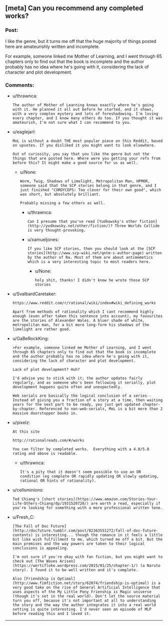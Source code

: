 ## [meta] Can you recommend any completed works?

### Post:

I like the genre, but it turns me off that the huge majority of things posted here are amateurishly written and incomplete. 

For example, someone linked me Mother of Learning, and I went through 65 chapters only to find out that the book is incomplete and the author probably has no idea where he's going with it, considering the lack of character and plot development.

### Comments:

- u/thrawnca:
  ```
  The author of Mother of Learning knows exactly where he's going with it. He planned it all out before he started, and it shows, with a very complex mystery and lots of foreshadowing. I'm loving every chapter, and I know many others do too. If you thought it was amateurish, I'm not sure what I can recommend to you.
  ```

- u/eaglejarl:
  ```
  MoL is without a doubt THE most popular piece on this Reddit, based on upvotes. If you disliked it you might want to look elsewhere. 

  Out of curiosity, you say that you like the genre but not the things that are posted here. Where were you getting your refs from before this? It might make a good source for us as well.
  ```

  - u/None:
    ```
    Worm, Twig, Shadows of Limelight, Metropolitan Man, HPMOR, someone said that the SCP stories belong in that genre, and I just finished "CORDYCEPS: Too clever for their own good", which was short, but absolutely brilliant. 

    Probably missing a few others as well.
    ```

    - u/thrawnca:
      ```
      Can I presume that you've read [Yudkowsky's other fiction](http://yudkowsky.net/other/fiction/)? Three Worlds Collide is very thought-provoking.
      ```

    - u/xamueljones:
      ```
      If you like SCP stories, then you should look at the [SCP stories](http://www.scp-wiki.net/qntm-s-author-page) written by the author of Ra. Most of them are about antimemetics which is a very interesting topic to most readers here.
      ```

      - u/None:
        ```
        holy shit, thanks! I didn't know he wrote those SCP stories
        ```

- u/SvalbardCaretaker:
  ```
  https://www.reddit.com/r/rational/wiki/index#wiki_defining_works

  Apart from methods of rationality which I cant recommend highly enough (even after taken this sentence into account), my favourites are the stories of Alexander Wales. A bluer shade of white, metropolitan man, for a bit more long-form his shadows of the limelight are rather good.
  ```

- u/GaBeRockKing:
  ```
  >For example, someone linked me Mother of Learning, and I went through 65 chapters only to find out that the book is incomplete and the author probably has no idea where he's going with it, considering the lack of character and plot development.

  Lack of plot development? Huh?

  I'd advise you to stick with it; the author updates fairly regularly, and as someone who's been following it serially, plot development happens quite often and unexpectedly.

  Web serials are basically the logical conclusion of a series-- Instead of giving you a fraction of a story at a time, then waiting years for the next part to be ready, you just get updated chapter-by-chapter. Referenced to non-web-serials, MoL is a bit more than 2 massive doorstopper books in.
  ```

- u/pixelz:
  ```
  At this site

  http://rationalreads.com/#/works

  You can filter by completed works.  Everything with a 4.0/5.0 rating and above is readable.
  ```

  - u/thrawnca:
    ```
    It's a pity that it doesn't seem possible to use an OR condition (eg complete OR rapidly updating OR slowly updating, rational OR hints of rationality).
    ```

- u/cellsminions:
  ```
  Ted Chiang's [short stories](https://www.amazon.com/Stories-Your-Life-Others-Chiang/dp/1931520720/) are worth a read, especially if you're looking for something with a more professional written tone.
  ```

- u/Fresh_C:
  ```
  [The Fall of Doc Future](http://docfuture.tumblr.com/post/82363551272/fall-of-doc-future-contents) is interesting... though the romance in it feels a little bit like wish fulfillment to me, which turned me off a bit. But the main premises and the way powers are taken to their logical conclusions is appealing. 

  I'm not sure if you're okay with fan fiction, but you might want to check out [The Waves Arisen](https://wertifloke.wordpress.com/2015/01/25/chapter-1/) (a Naruto story). I found it to be well written and it's complete.

  Also [Friendship is Optimal](http://www.fimfiction.net/story/62074/friendship-is-optimal) is a very good take on the rise of General Artificial Intelligence that uses aspects of the My Little Pony Frienship is Magic universe (though it's set in the real world). Don't let the source material turn you off, because it's not important at all to understanding the story and the way the author integrates it into a real world setting is quite interesting. I'd never seen an episode of MLP before reading this and I loved it.
  ```

---

